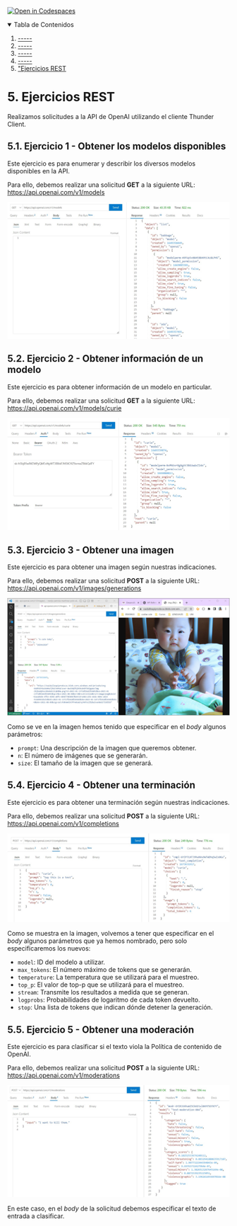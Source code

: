 [![Open in Codespaces](https://classroom.github.com/assets/launch-codespace-f4981d0f882b2a3f0472912d15f9806d57e124e0fc890972558857b51b24a6f9.svg)](https://classroom.github.com/open-in-codespaces?assignment_repo_id=9620953)


<!-- TABLA DE CONTENIDOS -->
<details open="open">
  <summary>Tabla de Contenidos</summary>
  <ol>
    <li><a href="-----">-----</a></li>
    <li><a href="-----">-----</a></li>
    <li><a href="-----">-----</a></li>
    <li><a href="-----">-----</a></li>
    <li><a href="Ejercicios REST">"Ejercicios REST</a></li>
  </ol>
</details>


# 5. Ejercicios REST

Realizamos solicitudes a la API de OpenAI utilizando el cliente Thunder Client.

## 5.1. Ejercicio 1 - Obtener los modelos disponibles

Este ejercicio es para enumerar y describir los diversos modelos disponibles en la API.

Para ello, debemos realizar una solicitud **GET** a la siguiente URL: https://api.openai.com/v1/models

![ejercicio 1](docs/images/rest_exercise_1.jpg)

## 5.2. Ejercicio 2 - Obtener información de un modelo

Este ejercicio es para obtener información de un modelo en particular.

Para ello, debemos realizar una solicitud **GET** a la siguiente URL: https://api.openai.com/v1/models/curie

![ejercicio 2](docs/images/rest_exercise_2.jpg)

## 5.3. Ejercicio 3 - Obtener una imagen

Este ejercicio es para obtener una imagen según nuestras indicaciones.

Para ello, debemos realizar una solicitud **POST** a la siguiente URL: https://api.openai.com/v1/images/generations

![ejercicio 3](docs/images/rest_exercise_3.jpg)

Como se ve en la imagen hemos tenido que especificar en el *body* algunos parámetros:

- `prompt`: Una descripción de la imagen que queremos obtener.
- `n`: El número de imágenes que se generarán.
- `size`: El tamaño de la imagen que se generará.

## 5.4. Ejercicio 4 - Obtener una terminación

Este ejercicio es para obtener una terminación según nuestras indicaciones.

Para ello, debemos realizar una solicitud **POST** a la siguiente URL: https://api.openai.com/v1/completions

![ejercicio 4](docs/images/rest_exercise_4.jpg)

Como se muestra en la imagen, volvemos a tener que especificar en el *body* algunos parámetros que ya hemos nombrado, pero solo especificaremos los nuevos:

- `model`: ID del modelo a utilizar.
- `max_tokens`: El número máximo de tokens que se generarán.
- `temperature`: La temperatura que se utilizará para el muestreo.
- `top_p`: El valor de top-p que se utilizará para el muestreo.
- `stream`: Transmite los resultados a medida que se generan.
- `logprobs`: Probabilidades de logaritmo de cada token devuelto.
- `stop`: Una lista de tokens que indican dónde detener la generación.

## 5.5. Ejercicio 5 - Obtener una moderación

Este ejercicio es para clasificar si el texto viola la Política de contenido de OpenAI.

Para ello, debemos realizar una solicitud **POST** a la siguiente URL: https://api.openai.com/v1/moderations

![ejercicio 5](docs/images/rest_exercise_5.jpg)

En este caso, en el *body* de la solicitud debemos especificar el texto de entrada a clasificar.